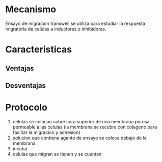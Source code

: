 # Mecanismo

Ensayo de migracion transwell se utiliza para estudiar la respuesta migratoria de celulas a inductores o inhibidores.

# Caracteristicas

## Ventajas

## Desventajas

# Protocolo

1. celulas se colocan sobre cara superior de una membrana porosa permeable a las celulas (la membrana se recubre con colageno para faciltar la migracion y adhesion)
2. solucion que contiene agente de ensayo se coloca debajo de la membrana
3. incuba
4. celulas que migran se tienen y se cuentan

